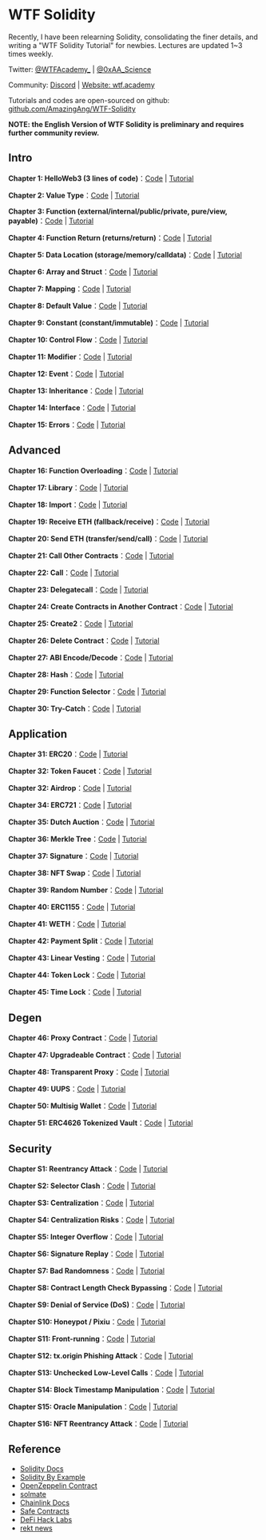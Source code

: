 

# WTF Solidity

Recently, I have been relearning Solidity, consolidating the finer details, and writing a "WTF Solidity Tutorial" for newbies. Lectures are updated 1~3 times weekly.

Twitter: [@WTFAcademy\_](https://twitter.com/WTFAcademy_) | [@0xAA_Science](https://twitter.com/0xAA_Science)

Community: [Discord](https://discord.gg/5akcruXrsk) | [Website: wtf.academy](https://wtf.academy)

Tutorials and codes are open-sourced on github: [github.com/AmazingAng/WTF-Solidity](https://github.com/AmazingAng/WTF-Solidity)

**NOTE: the English Version of WTF Solidity is preliminary and requires further community review.**

## Intro

**Chapter 1: HelloWeb3 (3 lines of code)**：[Code](./01_HelloWeb3_en) | [Tutorial](./01_HelloWeb3_en/readme.md)

**Chapter 2: Value Type**：[Code](./02_ValueTypes_en) | [Tutorial](./02_ValueTypes_en/readme.md)

**Chapter 3: Function (external/internal/public/private, pure/view, payable)**：[Code](./03_Function_en) | [Tutorial](./03_Function_en/readme.md)

**Chapter 4: Function Return (returns/return)**：[Code](./04_Return_en) | [Tutorial](./04_Return_en/readme.md)

**Chapter 5: Data Location (storage/memory/calldata)**：[Code](./05_DataStorage_en) | [Tutorial](./05_DataStorage_en/readme.md)

**Chapter 6: Array and Struct**：[Code](./06_ArrayAndStruct_en) | [Tutorial](./06_ArrayAndStruct_en/readme.md)

**Chapter 7: Mapping**：[Code](./07_Mapping_en) | [Tutorial](./07_Mapping_en/readme.md)

**Chapter 8: Default Value**：[Code](./08_InitialValue_en) | [Tutorial](./08_InitialValue_en/readme.md)

**Chapter 9: Constant (constant/immutable)**：[Code](./09_Constant_en) | [Tutorial](./09_Constant/readme.md)

**Chapter 10: Control Flow**：[Code](./10_InsertionSort_en) | [Tutorial](./10_InsertionSort_en/readme.md)

**Chapter 11: Modifier**：[Code](./11_Modifier_en) | [Tutorial](./11_Modifier_en/readme.md)

**Chapter 12: Event**：[Code](./12_Event_en) | [Tutorial](./12_Event_en/readme.md)

**Chapter 13: Inheritance**：[Code](./13_Inheritance_en) | [Tutorial](./13_Inheritance_en/readme.md)

**Chapter 14: Interface**：[Code](./14_Interface_en) | [Tutorial](./14_Interface_en/readme.md)

**Chapter 15: Errors**：[Code](./15_Errors_en) | [Tutorial](./15_Errors_en/readme.md)

## Advanced

**Chapter 16: Function Overloading**：[Code](./16_Overloading_en) | [Tutorial](./16_Overloading_en/readme.md)

**Chapter 17: Library**：[Code](./17_Library_en) | [Tutorial](./17_Library_en/readme.md)

**Chapter 18: Import**：[Code](./18_Import_en) | [Tutorial](./18_Import_en/readme.md)

**Chapter 19: Receive ETH (fallback/receive)**：[Code](./19_Fallback_en) | [Tutorial](./19_Fallback_en/readme.md)

**Chapter 20: Send ETH (transfer/send/call)**：[Code](./20_SendETH_en) | [Tutorial](./20_SendETH_en/readme.md)

**Chapter 21: Call Other Contracts**：[Code](./21_CallContract_en) | [Tutorial](./21_CallContract_en/readme.md)

**Chapter 22: Call**：[Code](./22_Call_en) | [Tutorial](./22_Call_en/readme.md)

**Chapter 23: Delegatecall**：[Code](./23_Delegatecall_en) | [Tutorial](./23_Delegatecall_en/readme.md)

**Chapter 24: Create Contracts in Another Contract**：[Code](./24_Create_en) | [Tutorial](./24_Create_en/readme.md)

**Chapter 25: Create2**：[Code](./25_Create2_en) | [Tutorial](./25_Create2_en/readme.md)

**Chapter 26: Delete Contract**：[Code](./26_DeleteContract_en) | [Tutorial](./26_DeleteContract_en/readme.md)

**Chapter 27: ABI Encode/Decode**：[Code](./27_ABIEncode_en) | [Tutorial](./27_ABIEncode_en/readme.md)

**Chapter 28: Hash**：[Code](./28_Hash_en) | [Tutorial](./28_Hash_en/readme.md)

**Chapter 29: Function Selector**：[Code](./29_Selector_en) | [Tutorial](./29_Selector_en/readme.md)

**Chapter 30: Try-Catch**：[Code](./30_TryCatch_en) | [Tutorial](./30_TryCatch_en/readme.md)

## Application

**Chapter 31: ERC20**：[Code](./31_ERC20_en/) | [Tutorial](./31_ERC20_en/readme.md)

**Chapter 32: Token Faucet**：[Code](./32_Faucet_en/) | [Tutorial](./32_Faucet_en/readme.md)

**Chapter 32: Airdrop**：[Code](./33_Airdrop_en/) | [Tutorial](./33_Airdrop_en/readme.md)

**Chapter 34: ERC721**：[Code](./34_ERC721_en/) | [Tutorial](./34_ERC721_en/readme.md)

**Chapter 35: Dutch Auction**：[Code](./35_DutchAuction_en/) | [Tutorial](./35_DutchAuction_en/readme.md)

**Chapter 36: Merkle Tree**：[Code](./36_MerkleTree_en/) | [Tutorial](./36_MerkleTree_en/readme.md)

**Chapter 37: Signature**：[Code](./37_Signature_en/) | [Tutorial](./37_Signature_en/readme.md)

**Chapter 38: NFT Swap**：[Code](./38_NFTSwap_en/) | [Tutorial](./38_NFTSwap_en/readme.md)

**Chapter 39: Random Number**：[Code](./39_Random_en/) | [Tutorial](./39_Random_en/readme.md)

**Chapter 40: ERC1155**：[Code](./40_ERC1155_en/) | [Tutorial](./40_ERC1155_en/readme.md)

**Chapter 41: WETH**：[Code](./41_WETH_en/) | [Tutorial](./41_WETH_en/readme.md)

**Chapter 42: Payment Split**：[Code](./42_PaymentSplit_en/) | [Tutorial](./42_PaymentSplit_en/readme.md)

**Chapter 43: Linear Vesting**：[Code](./43_TokenVesting_en/) | [Tutorial](./43_TokenVesting_en/readme.md)

**Chapter 44: Token Lock**：[Code](./44_TokenLocker_en/) | [Tutorial](./44_TokenLocker_en/readme.md)

**Chapter 45: Time Lock**：[Code](./45_Timelock_en/) | [Tutorial](./45_Timelock_en/readme.md)

## Degen

**Chapter 46: Proxy Contract**：[Code](./46_ProxyContract_en/) | [Tutorial](./46_ProxyContract_en/readme.md)

**Chapter 47: Upgradeable Contract**：[Code](./47_Upgrade_en/) | [Tutorial](./47_Upgrade_en/readme.md)

**Chapter 48: Transparent Proxy**：[Code](./48_TransparentProxy_en/) | [Tutorial](./48_TransparentProxy_en/readme.md)

**Chapter 49: UUPS**：[Code](./49_UUPS_en/) | [Tutorial](./49_UUPS_en/readme.md)

**Chapter 50: Multisig Wallet**：[Code](./50_MultisigWallet_en/) | [Tutorial](./50_MultisigWallet_en/readme.md)

**Chapter 51: ERC4626 Tokenized Vault**：[Code](./51_ERC4626_en/) | [Tutorial](./51_ERC4626_en/readme.md)

## Security

**Chapter S1: Reentrancy Attack**：[Code](./S01_ReentrancyAttack_en/) | [Tutorial](./S01_ReentrancyAttack_en/readme.md)

**Chapter S2: Selector Clash**：[Code](./S02_SelectorClash_en/) | [Tutorial](./S02_SelectorClash_en/readme.md)

**Chapter S3: Centralization**：[Code](./S03_Centralization_en/) | [Tutorial](./S03_Centralization_en/readme.md)

**Chapter S4: Centralization Risks**：[Code](./S04_Centralization_en/) | [Tutorial](./S04_Centralization_en/readme.md)

**Chapter S5: Integer Overflow**：[Code](./S05_Overflow_en/) | [Tutorial](./S05_Overflow_en/readme.md)

**Chapter S6: Signature Replay**：[Code](./S06_SignatureReplay_en/) | [Tutorial](./S06_SignatureReplay_en/readme.md)

**Chapter S7: Bad Randomness**：[Code](./S07_BadRandomness_en/) | [Tutorial](./S07_BadRandomness_en/readme.md)

**Chapter S8: Contract Length Check Bypassing**：[Code](./S08_ContractCheck_en/) | [Tutorial](./S08_ContractCheck_en/readme.md)

**Chapter S9: Denial of Service (DoS)**：[Code](./S09_DoS_en/) | [Tutorial](./S09_DoS_en/readme.md)

**Chapter S10: Honeypot / Pixiu**：[Code](./S10_Honeypot_en/) | [Tutorial](./S10_Honeypot_en/readme.md)

**Chapter S11: Front-running**：[Code](./S11_Frontrun_en/) | [Tutorial](./S11_Frontrun_en/readme.md)

**Chapter S12: tx.origin Phishing Attack**：[Code](./S12_TxOrigin_en/) | [Tutorial](./S12_TxOrigin_en/readme.md)

**Chapter S13: Unchecked Low-Level Calls**：[Code](./S13_UncheckedCall_en/) | [Tutorial](./S13_UncheckedCall_en/readme.md)

**Chapter S14: Block Timestamp Manipulation**：[Code](./S14_TimeManipulation_en/) | [Tutorial](./S14_TimeManipulation_en/readme.md)

**Chapter S15: Oracle Manipulation**：[Code](./S15_OracleManipulation_en/) | [Tutorial](./S15_OracleManipulation_en/readme.md)

**Chapter S16: NFT Reentrancy Attack**：[Code](./S16_NFTReentrancy_en/) | [Tutorial](./S16_NFTReentrancy_en/readme.md)



## Reference

- [Solidity Docs](https://docs.soliditylang.org/en/v0.8.17/)
- [Solidity By Example](https://solidity-by-example.org/)
- [OpenZeppelin Contract](https://github.com/OpenZeppelin/openzeppelin-contracts)
- [solmate](https://github.com/transmissions11/solmate)
- [Chainlink Docs](https://docs.chain.link/)
- [Safe Contracts](https://github.com/safe-global/safe-contracts)
- [DeFi Hack Labs](https://github.com/SunWeb3Sec/DeFiHackLabs)
- [rekt news](https://rekt.news/)
